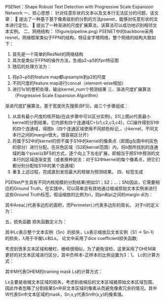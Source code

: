 PSENet：Shape Robust Text Detection with Progressive Scale Expansion Network
一、核心思想：
针对任意形状的文本以及文本行无法区分的问题，该文章：
	提出了一种基于基于像素级别的分割的方法psenet，能够对任意形状的文本进行定位。
	提出了一种渐进的尺度扩展算法，该算法可以成功地识别相邻文本实例。
二、网络结构：
!(figure/pipeline.png)
PSENET中的backbone采用resnet，网络框架类似于FPN的结构，特征金字塔网络，整个网络的结构大致如下：
1.	首先是一个简单的ResNet的网络结构
2.	其次是类似于FPN的操作方法，生成p2~p5的fpn特征图
3.	随后的处理方法为：
1)	将p3~p5的feature map都upsample到p2的尺度
2)	不同尺度的feature map进行concat（element-wise相加）
3)	进行1x1的卷积处理，输出kernel_num个预测结果
三、渐进尺度扩展算法（Progressive Scale Expansion Algorithm）
 
渐进尺度扩展算法，基于宽度优先搜索(BFS)，由三个步骤组成：
1.	从具有最小尺度的核开始(在此步骤中可以区分实例)，S1(上图a)代表最小kernel的分割结果，它内部有四个连通域C={c1,c2,c3,c4}，CC操作得到S1中的四个连通域，得图b（四个连通区域使用不同颜色标记,，小kernel，不同文本行之间的margin很大，很容易区分开）
2.	将属于S2中的kernel的但不属于S1中的kernel的像素点（即图g左图中的灰色的部分）进行分配。在灰色区域（S2的kernel范围）内，将b图所找到的连通域的每个pixel以BFS的方式，逐个向上下左右扩展，即相当于把S1中预测的文本行的区域逐渐变宽（或者换种说法：对于S2中kernel的每个像素点，把它们都分别分配给S1中的某个连通域）
3.	重复上述过程，完成直到发现最大的核做为预测结果。
四、标签生成
 
PSENet产生具有不同内核规模的分割结果(例如S1；S2；...；SN)因此，它需要相应的Ground Truth。在实践中，可以简单且有效地通过缩减原始文本实例来进行这些Ground Truth标签。假设缩放的比例为ri，则pn和pi之间的margin di为：
 
其中Area(.)代表多边形的面积，而Perimeter(.)代表多边形的周长。
对于ri的定义为：
 
五、损失函数
损失函数定义为：
 
其中Lc表示整个文本实例（Sn）的损失，Ls表示缩放后文本实例（S1 -> Sn-1）的损失，λ用于平衡Lc和Ls。
论文中采用了dice coefficient损失函数;
 
考虑到很多文本区域和栅栏、栅格很相似，为了避免误检，这里采用了OHEM来更好的对文本区域进行区分，其中负样本-正样本的比例设置为3：1。
Lc的计算方式：
 
其中M代表OHEM的training mask
Ls的计算方式：
 
Ls主要是收缩文本区域的损失，考虑到收缩后的文本区域被原始文本区域包围，因此作者忽略了分割结果Sn中非文本区域的像素从而避免像素冗余的情况。其中W代表Sn中文本区域的mask，Sn,x,y代表Sn中(x,y)的像素值。

